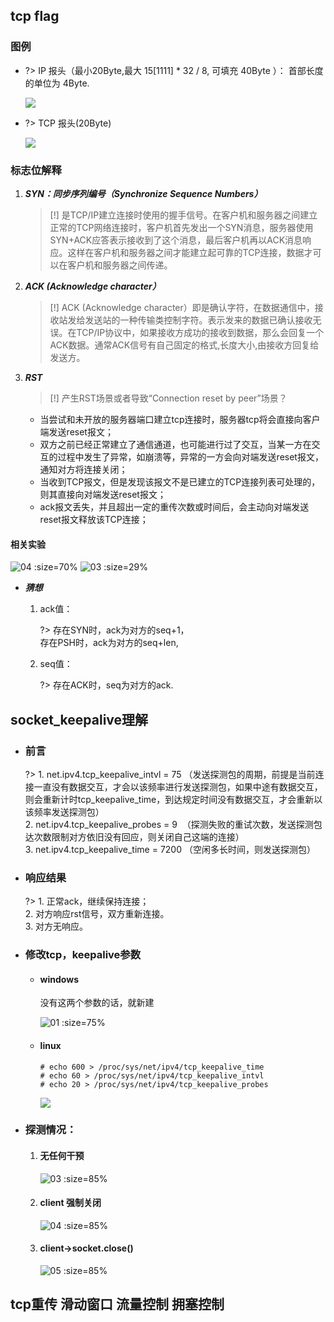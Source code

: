 ## tcp flag

### 图例
* ?> IP 报头（最小20Byte,最大 15[1111]  * 32 / 8, 可填充 40Byte ）： 首部长度的单位为 4Byte.

    ![](/.images/devops/network/tcp/tcp-flag-01.png)

* ?> TCP 报头(20Byte)

    ![](/.images/devops/network/tcp/tcp-flag-02.jpeg)

### 标志位解释
1. ***SYN：同步序列编号（Synchronize Sequence Numbers）***

    > [!] 是TCP/IP建立连接时使用的握手信号。在客户机和服务器之间建立正常的TCP网络连接时，客户机首先发出一个SYN消息，服务器使用SYN+ACK应答表示接收到了这个消息，最后客户机再以ACK消息响应。这样在客户机和服务器之间才能建立起可靠的TCP连接，数据才可以在客户机和服务器之间传递。

2. ***ACK (Acknowledge character）***

    > [!] ACK (Acknowledge character）即是确认字符，在数据通信中，接收站发给发送站的一种传输类控制字符。表示发来的数据已确认接收无误。在TCP/IP协议中，如果接收方成功的接收到数据，那么会回复一个ACK数据。通常ACK信号有自己固定的格式,长度大小,由接收方回复给发送方。

3. ***RST***

    > [!] 产生RST场景或者导致“Connection reset by peer”场景？
    * 当尝试和未开放的服务器端口建立tcp连接时，服务器tcp将会直接向客户端发送reset报文；
    * 双方之前已经正常建立了通信通道，也可能进行过了交互，当某一方在交互的过程中发生了异常，如崩溃等，异常的一方会向对端发送reset报文，通知对方将连接关闭；
    * 当收到TCP报文，但是发现该报文不是已建立的TCP连接列表可处理的，则其直接向对端发送reset报文；
    * ack报文丢失，并且超出一定的重传次数或时间后，会主动向对端发送reset报文释放该TCP连接；

#### 相关实验

![](/.images/devops/network/tcp/tcp-flag-04.png '04 :size=70%') ![](/.images/devops/network/tcp/tcp-flag-03.png '03 :size=29%')

* ***猜想***
    1. ack值：

        ?> 存在SYN时，ack为对方的seq+1，</br>
        存在PSH时，ack为对方的seq+len,
    2. seq值：

        ?> 存在ACK时，seq为对方的ack.

## socket_keepalive理解
* ### 前言

    ?> 1. net.ipv4.tcp_keepalive_intvl = 75 （发送探测包的周期，前提是当前连接一直没有数据交互，才会以该频率进行发送探测包，如果中途有数据交互，则会重新计时tcp_keepalive_time，到达规定时间没有数据交互，才会重新以该频率发送探测包）
    </br> 2. net.ipv4.tcp_keepalive_probes = 9  （探测失败的重试次数，发送探测包达次数限制对方依旧没有回应，则关闭自己这端的连接）
    </br> 3. net.ipv4.tcp_keepalive_time = 7200 （空闲多长时间，则发送探测包）

* ### 响应结果

    ?> 1. 正常ack，继续保持连接；
    </br> 2. 对方响应rst信号，双方重新连接。
    </br> 3. 对方无响应。

* ### 修改tcp，keepalive参数
    + #### **windows**

        没有这两个参数的话，就新建

        ![](/.images/devops/network/tcp/tcp-keepalive-01.png '01 :size=75%')

    + #### **linux**
        ```shell
        # echo 600 > /proc/sys/net/ipv4/tcp_keepalive_time
        # echo 60 > /proc/sys/net/ipv4/tcp_keepalive_intvl
        # echo 20 > /proc/sys/net/ipv4/tcp_keepalive_probes
        ```
        ![](/.images/devops/network/tcp/tcp-keepalive-02.png)

* ###  探测情况：
    1. #### 无任何干预

        ![](/.images/devops/network/tcp/tcp-keepalive-03.png '03 :size=85%')

    2. #### client 强制关闭

        ![](/.images/devops/network/tcp/tcp-keepalive-04.png '04 :size=85%')

    3. #### client->socket.close()

        ![](/.images/devops/network/tcp/tcp-keepalive-05.png '05 :size=85%')




## tcp重传 滑动窗口 流量控制 拥塞控制

## 